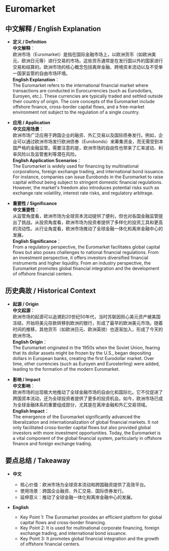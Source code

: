 # Euromarket

## 中文解释 / English Explanation

* **定义 / Definition**  
  **中文解释**：  
  欧洲市场（Euromarket）是指在国际金融市场上，以欧洲货币（如欧洲美元、欧洲日元等）进行交易的市场。这些货币通常是在发行国以外的国家进行交易和结算的。欧洲市场的核心概念包括离岸金融、跨境资本流动以及不受单一国家监管的自由市场环境。  
  **English Explanation**：  
  The Euromarket refers to the international financial market where transactions are conducted in Eurocurrencies (such as Eurodollars, Euroyen, etc.). These currencies are typically traded and settled outside their country of origin. The core concepts of the Euromarket include offshore finance, cross-border capital flows, and a free-market environment not subject to the regulation of a single country.

* **应用 / Application**  
  **中文应用场景**：  
  欧洲市场广泛应用于跨国企业的融资、外汇交易以及国际债券发行。例如，企业可以通过欧洲市场发行欧洲债券（Eurobonds）来筹集资金，而无需受到本国严格的金融监管。需要注意的是，欧洲市场的自由性也带来了汇率波动、利率风险以及监管套利等潜在风险。  
  **English Application Scenarios**：  
  The Euromarket is widely used for financing by multinational corporations, foreign exchange trading, and international bond issuance. For instance, companies can issue Eurobonds in the Euromarket to raise capital without being subject to stringent domestic financial regulations. However, the market's freedom also introduces potential risks such as exchange rate volatility, interest rate risks, and regulatory arbitrage.

* **重要性 / Significance**  
  **中文重要性**：  
  从监管角度看，欧洲市场为全球资本流动提供了便利，但也对各国金融监管提出了挑战。从投资角度看，欧洲市场为投资者提供了多样化的投资工具和更高的流动性。从行业角度看，欧洲市场推动了全球金融一体化和离岸金融中心的发展。  
  **English Significance**：  
  From a regulatory perspective, the Euromarket facilitates global capital flows but also poses challenges to national financial regulations. From an investment perspective, it offers investors diversified financial instruments and higher liquidity. From an industry perspective, the Euromarket promotes global financial integration and the development of offshore financial centers.

## 历史典故 / Historical Context

* **起源 / Origin**  
  **中文起源**：  
  欧洲市场的起源可以追溯到20世纪50年代，当时苏联因担心美元资产被美国冻结，开始将美元存款转移到欧洲的银行，形成了最早的欧洲美元市场。随着时间的推移，其他货币（如欧洲日元、欧洲英镑）也逐渐加入，形成了今天的欧洲市场。  
  **English Origin**：  
  The Euromarket originated in the 1950s when the Soviet Union, fearing that its dollar assets might be frozen by the U.S., began depositing dollars in European banks, creating the first Eurodollar market. Over time, other currencies (such as Euroyen and Eurosterling) were added, leading to the formation of the modern Euromarket.

* **影响 / Impact**  
  **中文影响**：  
  欧洲市场的出现极大地推动了全球金融市场的自由化和国际化。它不仅促进了跨国资本流动，还为全球投资者提供了更多的投资机会。如今，欧洲市场已成为全球金融体系的重要组成部分，尤其是在离岸金融和外汇交易领域。  
  **English Impact**：  
  The emergence of the Euromarket significantly advanced the liberalization and internationalization of global financial markets. It not only facilitated cross-border capital flows but also provided global investors with more investment opportunities. Today, the Euromarket is a vital component of the global financial system, particularly in offshore finance and foreign exchange trading.

## 要点总结 / Takeaway

* **中文**  
  - 核心价值：欧洲市场为全球资本流动和跨国融资提供了高效平台。  
  - 使用场景：跨国企业融资、外汇交易、国际债券发行。  
  - 延伸意义：推动了全球金融一体化和离岸金融中心的发展。  

* **English**  
  - Key Point 1: The Euromarket provides an efficient platform for global capital flows and cross-border financing.  
  - Key Point 2: It is used for multinational corporate financing, foreign exchange trading, and international bond issuance.  
  - Key Point 3: It promotes global financial integration and the growth of offshore financial centers.